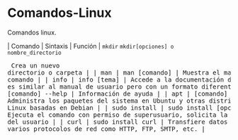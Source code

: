 # Comandos-Linux
Comandos linux.

| Comando | Sintaxis | Función |
` mkdir ` `mkdir[opciones] o nombre_directorio ` <pre> Crea un nuevo directorio o carpeta |
| man | man [comando] | Muestra el manual de un comando |
| info | info [tema] | Accede a la documentación de GNU info, es similar al manual de usuario pero con un formato diferente
| help | [comando] --help | Información de ayuda |
| apt | [comando] apt | Administra los paquetes del sistema en Ubuntu y otras distribuciones de Linux basadas en Debian |
| sudo install | sudo install [opcion] | Ejecuta el comando con permiso de superusuario, solicita la contraseña del usuario |
| curl | sudo install curl | Transfiere datos a través de varios protocolos de red como HTTP, FTP, SMTP, etc. |
